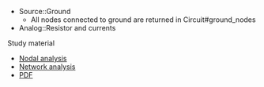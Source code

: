 - Source::Ground
  - All nodes connected to ground are returned in Circuit#ground_nodes
- Analog::Resistor and currents

Study material
- [Nodal analysis](http://en.wikipedia.org/wiki/Nodal_analysis)
- [Network analysis](http://en.wikipedia.org/wiki/Network_analysis_(electrical_circuits))
- [PDF](http://www.ee.ic.ac.uk/hp/staff/dmb/courses/ccts1/00300_Nodal.pdf)
